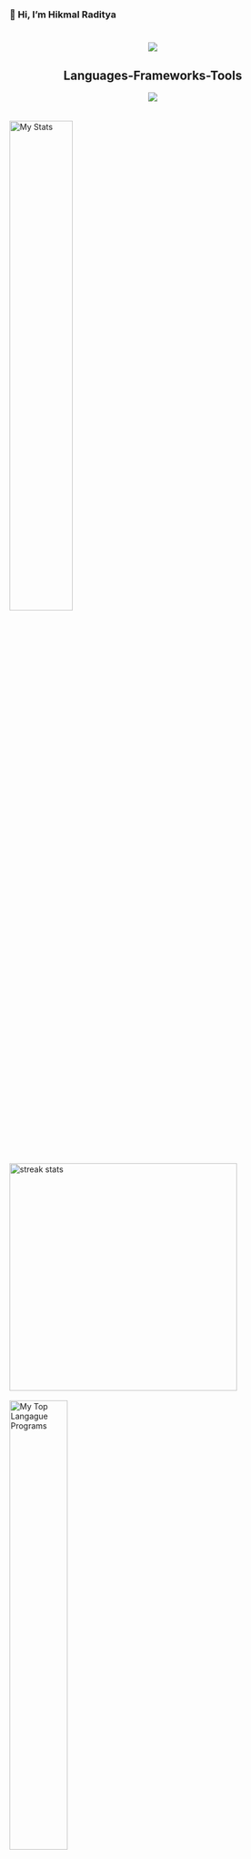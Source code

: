  ### 👋 Hi, I’m Hikmal Raditya

<h1 align="center">
    <img src="https://readme-typing-svg.herokuapp.com/?font=Righteous&size=35&center=true&vCenter=true&width=500&height=70&duration=4000&lines=Hi+There!+👋;+I'm+Hikmal+Raditya🔥;" />
</h1>

<h2 align="center"> Languages-Frameworks-Tools </h2>

<div align="center">
    <img src="https://skillicons.dev/icons?i=bootstrap,html,css,vscode,github,git,cpp,javascript" />
</div>
<br> <br>

<img alt="My Stats" align="left" width="47%" src="https://github-readme-stats.vercel.app/api?username=hikmal77&show_icons=true&theme=radical"/>
<br> <br>
<img width=400  src="https://github-readme-streak-stats-salesp07.vercel.app/?user=hikmal77&count_private=true&theme=radical" alt="streak stats"/>
<br> <br>
<img alt="My Top Langague Programs" align="center" width="45%" src="https://github-readme-stats.vercel.app/api/top-langs/?username=hikmal77&layout=compact&theme=radical"/>

